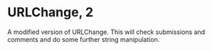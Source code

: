 URLChange, 2
=============

A modified version of URLChange. This will check submissions and comments and do some further string manipulation.
